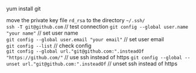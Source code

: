 yum install git

move the private key file `rd_rsa` to the directory `~/.ssh/`  
`ssh -T git@github.com` // test connection
`git config --global user.name "your name"` // set user name  
`git config --global user.email "your email"` // set user email  
`git config --list` // check config  
`git config --global url."git@github.com:".insteadOf "https://github.com/"` // use ssh instead of https
`git config --global --unset url."git@github.com:".insteadOf` // unset ssh instead of https